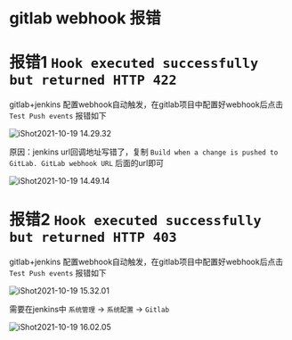 # gitlab webhook 报错 

# 报错1 `Hook executed successfully but returned HTTP 422`



gitlab+jenkins 配置webhook自动触发，在gitlab项目中配置好webhook后点击 `Test Push events` 报错如下

![iShot2021-10-19 14.29.32](https://gitea.pptfz.cn/pptfz/picgo-images/raw/branch/master/img/iShot2021-10-19%2014.29.32.png)



原因：jenkins url回调地址写错了，复制 `Build when a change is pushed to GitLab. GitLab webhook URL` 后面的url即可



![iShot2021-10-19 14.49.14](https://gitea.pptfz.cn/pptfz/picgo-images/raw/branch/master/img/iShot2021-10-19%2014.49.14.png)







# 报错2 `Hook executed successfully but returned HTTP 403`

gitlab+jenkins 配置webhook自动触发，在gitlab项目中配置好webhook后点击 `Test Push events` 报错如下

![iShot2021-10-19 15.32.01](https://gitea.pptfz.cn/pptfz/picgo-images/raw/branch/master/img/iShot2021-10-19%2015.32.01.png)





需要在jenkins中 `系统管理` -> `系统配置` -> `Gitlab` 

![iShot2021-10-19 16.02.05](https://gitea.pptfz.cn/pptfz/picgo-images/raw/branch/master/img/iShot2021-10-19%2016.02.05.png)











